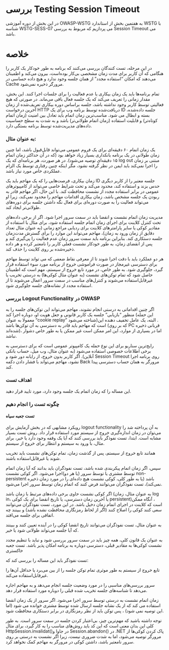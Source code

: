 # بررسی Testing Session Timeout

در این بخش از دوره آموزشی OWASP-WSTG به هفتمین بخش از استاندارد WSTG با شناسه WSTG-SESS-07 می پردازیم که مربوط به بررسی Session Timeout می باشد.

# خلاصه

در این مرحله، تست کنندگان بررسی می‌کنند که برنامه به طور خودکار یک کاربر را هنگامی که آن کاربر برای مدت زمان مشخصی بی‌کار بوده‌است، بیرون می‌کند و اطمینان می‌دهند که امکان “استفاده مجدد” از همان جلسه وجود ندارد و هیچ داده حساسی در Cache مرورگر ذخیره نمی‌شود.

تمام برنامه‌ها باید یک زمان بیکاری یا عدم فعالیت را برای جلسات اجرا کنند. این بخش، مقدار زمانی را تعریف می‌کند که یک جلسه فعال باقی می‌ماند. در صورتی که هیچ فعالیتی توسط کاربر وجود نداشته باشد، جلسه براساس دوره بیکاری تعریف‌شده از زمان آخرین درخواست HTTP دریافت‌شده توسط برنامه وب برای یک ID جلسه داده‌شده، بسته و ابطال می شود. مناسب‌ترین زمان اتمام باید تعادل بین امنیت (‏زمان اتمام کوتاه‌تر)‏ و قابلیت استفاده (‏زمان اتمام طولانی‌تر) ‏باشد و به شدت به سطح حساسیت داده‌های مدیریت‌شده توسط برنامه بستگی دارد.

### به عنوان مثال:

یک زمان اتمام ۶۰ دقیقه‌ای برای یک فروم عمومی می‌تواند قابل‌قبول باشد، اما چنین زمان طولانی در یک برنامه بانکداری بسیار زیاد خواهد بود (‏که در آن حداکثر زمان اتمام ۱۵ دقیقه‌ای توصیه می‌شود)‏. در هر صورت، هر برنامه‌ای که یک log out مبتنی بر زمان را اجرا نمی‌کند باید ایمن در نظر گرفته نشود، مگر اینکه چنین رفتاری توسط یک الزام عملکردی خاص مورد نیاز باشد.

زمان بیکاری، فرصت‌هایی را که یک مهاجم باید یک ID جلسه معتبر را از کاربر دیگری حدس بزند و استفاده کند، محدود می‌کند و تحت شرایط خاصی می‌تواند از کامپیوترهای عمومی در برابر استفاده مجدد از نشست محافظت کند. با این حال، اگر مهاجم قادر به ربودن یک جلسه مشخص باشد، زمان بیکاری اقدامات مهاجم را محدود نمی‌کند، زیرا او می‌تواند فعالیت را به صورت دوره‌ای برای فعال نگه داشتن جلسه برای دوره‌های طولانی‌تر ایجاد کند.

مدیریت زمان اتمام نشست و انقضا باید در سمت سرور اجرا شود. اگر از برخی داده‌های تحت کنترل کلاینت برای اجرای زمان اتمام جلسه استفاده شود، برای مثال با استفاده از مقادیر کوکی یا سایر پارامترهای کلاینت برای ردیابی مراجع زمانی (‏به عنوان مثال تعداد دقایق از زمان ورود به زمان)‏، مهاجم می‌تواند این موارد را برای گسترش مدت‌زمان جلسه دستکاری کند. بنابراین برنامه باید سمت سرور زمان عدم فعالیت را پی‌گیری کند و پس از انقضای زمان، به طور خودکار نشست فعلی کاربر را نامعتبر کرده و هر داده ذخیره‌شده بر روی کلاینت را حذف کند.

هر دو عملکرد باید با دقت اجرا شوند تا از معرفی نقاط ضعفی که می تواند توسط مهاجم برای دسترسی غیرمجاز در صورت فراموشی خروج از برنامه مورد سوء استفاده قرار گیرد، جلوگیری شود. به طور خاص، در مورد تابع خروج از سیستم، مهم است که اطمینان حاصل شود که تمام توکن‌های نشست (‏به عنوان مثال کوکی‌ها)‏ به درستی تخریب یا غیرقابل‌استفاده می‌شوند و کنترل‌های مناسب در سمت سرور اعمال می‌شوند تا از استفاده مجدد از نشانه‌های جلسه جلوگیری شود.

### بررسی Logout Functionality در OWASP

اگر چنین اقداماتی به درستی انجام نشوند، مهاجم می‌تواند این توکن‌های جلسه را به منظور “بازیابی” جلسه یک کاربر قانونی و جعل هویت او، دوباره اجرا کند (‏این حمله معمولا به عنوان “cookie replay” شناخته می‌شود)‏. البته، یک عامل تخفیف دهنده این است که مهاجم باید قادر به دسترسی به آن توکن‌ها باشد (که بر روی PC قربانی ذخیره شده‌اند)، اما در بسیاری از موارد، این امر ممکن است غیر ممکن یا به طور خاص دشوار نباشد.

رایج‌ترین سناریو برای این نوع حمله یک کامپیوتر عمومی است که برای دسترسی به برخی اطلاعات خصوصی استفاده می‌شود (‏به عنوان مثال، وب میل، حساب بانکی آنلاین)‏. اگر کاربر بدون خروج، از رایانه دور شود و Session Timeout روی برنامه اجرا نشود، مهاجم می‌تواند با فشار دادن دکمه Back مرورگر به همان حساب دسترسی پیدا کند.

### اهداف تست

این مساله را که زمان اتمام یک جلسه وجود دارد، مورد تایید قرار دهید.

### چگونه تست را انجام دهیم
#### تست جعبه سیاه

رویکرد مشابهی که در بخش آزمایش برای logout functionality به آن پرداخته شد را می‌توان در زمان اندازه‌گیری خروج از سیستم مورد استفاده قرار داد. روش تست بسیار مشابه است. ابتدا، تست نفوذگر باید بررسی کنند که آیا یک وقفه وجود دارد یا خیر، برای مثال، با ورود به سیستم و انتظار برای خروج از سیستم.

همانند تابع خروج از سیستم، پس از گذشت زمان، تمام توکن‌های نشست باید تخریب شوند یا غیرقابل‌استفاده باشند.

سپس، اگر زمان اتمام پیکربندی شده باشد، تست نفوذگران باید بدانند که آیا زمان اتمام توسط مشتری یا توسط سرور (‏یا هر دو)‏اجرا می‌شود. اگر کوکی نشست non-persistent باشد (‏یا به طور کلی، کوکی نشست هیچ داده‌ای را در مورد زمان ذخیره نمی‌کند)‏، تست نفوذگران می‌توانند فرض کنند که اتمام زمان توسط سرور اجرا می‌شود.

اگر کوکی نشست حاوی برخی داده‌های مرتبط با زمان باشد (‏به عنوان مثال، زمان log in، یا آخرین زمان دسترسی، یا تاریخ انقضا برای یک کوکی persistent)‏، آنگاه ممکن است که کلاینت در اجرای اتمام زمان دخیل باشد. در این مورد، تست نفوذگران می‌توانند سعی کنند کوکی را اصلاح کنند (‏اگر از لحاظ رمزنگاری محافظت نشده باشد)‏ و ببینند چه اتفاقی برای جلسه می‌افتد.

به عنوان مثال، تست نفوذگران می‌توانند تاریخ انقضا کوکی را در آینده تعیین کنند و ببینند که آیا جلسه می‌تواند طولانی شود یا خیر.

به عنوان یک قانون کلی، همه چیز باید در سمت سرور بررسی شود و نباید با تنظیم مجدد نشست کوکی‌ها به مقادیر قبلی، دسترسی دوباره به برنامه امکان پذیر باشد.
تست جعبه خاکستری

تست نفوذگر باید این مساله را بررسی کند که:

تابع خروج از سیستم به طور موثری تمام توکن جلسه را از بین می‌برد یا حداقل آن‌ها را غیرقابل‌استفاده می‌کند.

سرور بررسی‌های مناسبی را در مورد وضعیت جلسه انجام می‌دهد و به مهاجم اجازه می‌دهد تا شناسه‌های جلسه تخریب شده‌ قبلی را دوباره مورد استفاده قرار دهد.

زمان اتمام نشست به درستی توسط سرور اجرا می‌شود. اگر سرور از یک زمان انقضا استفاده می کند که از یک نشانه جلسه ارسال شده توسط مشتری خوانده می شود (اما این توصیه نمی شود) ، پس توکن باید از نظر رمزنگاری در برابر دستکاری محافظت شود.

توجه داشته باشید که مهم‌ترین چیز، بی‌اعتبار کردن جلسه در سمت سرور است. به طور کلی این بدان معنی است که این کد باید روش‌های مناسب را به کار گیرد، برای مثال HttpSession.invalidat()در جاوا و Session.abandon() در .NET
پاک کردن کوکی‌ها از مرورگر توصیه می‌شود، اما به شدت ضروری نیست، زیرا اگر نشست به درستی بر روی سرور نامعتبر باشد، داشتن کوکی در مرورگر به مهاجم کمک نخواهد کرد.
